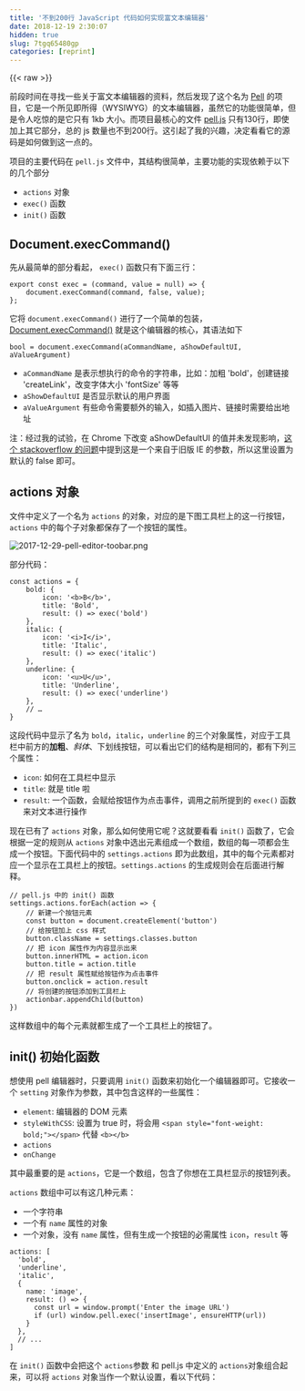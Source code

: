 ```yaml
---
title: '不到200行 JavaScript 代码如何实现富文本编辑器' 
date: 2018-12-19 2:30:07
hidden: true
slug: 7tgq65480gp
categories: [reprint]
---
```


{{< raw >}}

                    
<p>前段时间在寻找一些关于富文本编辑器的资料，然后发现了这个名为 <a href="https://github.com/jaredreich/pell" rel="nofollow noreferrer" target="_blank">Pell</a> 的项目，它是一个所见即所得（WYSIWYG）的文本编辑器，虽然它的功能很简单，但是令人吃惊的是它只有 1kb 大小。而项目最核心的文件 <a href="https://github.com/jaredreich/pell/blob/master/src/pell.js" rel="nofollow noreferrer" target="_blank">pell.js</a> 只有130行，即使加上其它部分，总的 js 数量也不到200行。这引起了我的兴趣，决定看看它的源码是如何做到这一点的。</p>
<p>项目的主要代码在 <code>pell.js</code> 文件中，其结构很简单，主要功能的实现依赖于以下的几个部分</p>
<ul>
<li>
<code>actions</code> 对象</li>
<li>
<code>exec()</code> 函数</li>
<li>
<code>init()</code> 函数</li>
</ul>
<h2 id="articleHeader0">Document.execCommand()</h2>
<p>先从最简单的部分看起， <code>exec()</code> 函数只有下面三行：</p>
<div class="widget-codetool" style="display:none;">
      <div class="widget-codetool--inner">
      <span class="selectCode code-tool" data-toggle="tooltip" data-placement="top" title="" data-original-title="全选"></span>
      <span type="button" class="copyCode code-tool" data-toggle="tooltip" data-placement="top" data-clipboard-text="export const exec = (command, value = null) => {
    document.execCommand(command, false, value);
};" title="" data-original-title="复制"></span>
      <span type="button" class="saveToNote code-tool" data-toggle="tooltip" data-placement="top" title="" data-original-title="放进笔记"></span>
      </div>
      </div><pre class="javascript hljs"><code class="js"><span class="hljs-keyword">export</span> <span class="hljs-keyword">const</span> exec = <span class="hljs-function">(<span class="hljs-params">command, value = <span class="hljs-literal">null</span></span>) =&gt;</span> {
    <span class="hljs-built_in">document</span>.execCommand(command, <span class="hljs-literal">false</span>, value);
};</code></pre>
<p>它将 <code>document.execCommand()</code> 进行了一个简单的包装，<a href="https://developer.mozilla.org/en-US/docs/Web/API/Document/execCommand" rel="nofollow noreferrer" target="_blank">Document.execCommand()</a> 就是这个编辑器的核心，其语法如下</p>
<div class="widget-codetool" style="display:none;">
      <div class="widget-codetool--inner">
      <span class="selectCode code-tool" data-toggle="tooltip" data-placement="top" title="" data-original-title="全选"></span>
      <span type="button" class="copyCode code-tool" data-toggle="tooltip" data-placement="top" data-clipboard-text="bool = document.execCommand(aCommandName, aShowDefaultUI, aValueArgument)" title="" data-original-title="复制"></span>
      <span type="button" class="saveToNote code-tool" data-toggle="tooltip" data-placement="top" title="" data-original-title="放进笔记"></span>
      </div>
      </div><pre class="javascript hljs"><code class="js" style="word-break: break-word; white-space: initial;">bool = <span class="hljs-built_in">document</span>.execCommand(aCommandName, aShowDefaultUI, aValueArgument)</code></pre>
<ul>
<li>
<code>aCommandName</code> 是表示想执行的命令的字符串，比如：加粗 'bold'，创建链接 'createLink'，改变字体大小 'fontSize' 等等</li>
<li>
<code>aShowDefaultUI</code> 是否显示默认的用户界面</li>
<li>
<code>aValueArgument</code> 有些命令需要额外的输入，如插入图片、链接时需要给出地址</li>
</ul>
<p>注：经过我的试验，在 Chrome 下改变 aShowDefaultUI 的值并未发现影响，<a href="https://stackoverflow.com/questions/38188015/what-is-the-the-default-user-interface-referred-to-by-the-ashowdefaultui-param" rel="nofollow noreferrer" target="_blank">这个 stackoverflow 的问题</a>中提到这是一个来自于旧版 IE 的参数，所以这里设置为默认的 false 即可。</p>
<h2 id="articleHeader1">actions 对象</h2>
<p>文件中定义了一个名为 <code>actions</code> 的对象，对应的是下图工具栏上的这一行按钮， <code>actions</code> 中的每个子对象都保存了一个按钮的属性。</p>
<p><span class="img-wrap"><img data-src="/img/bV1gwe?w=1017&amp;h=75" src="https://static.alili.tech/img/bV1gwe?w=1017&amp;h=75" alt="2017-12-29-pell-editor-toobar.png" title="2017-12-29-pell-editor-toobar.png" style="cursor: pointer; display: inline;"></span></p>
<p>部分代码：</p>
<div class="widget-codetool" style="display:none;">
      <div class="widget-codetool--inner">
      <span class="selectCode code-tool" data-toggle="tooltip" data-placement="top" title="" data-original-title="全选"></span>
      <span type="button" class="copyCode code-tool" data-toggle="tooltip" data-placement="top" data-clipboard-text="const actions = {
    bold: {
        icon: '<b>B</b>',
        title: 'Bold',
        result: () => exec('bold')
    },
    italic: {
        icon: '<i>I</i>',
        title: 'Italic',
        result: () => exec('italic')
    },
    underline: {
        icon: '<u>U</u>',
        title: 'Underline',
        result: () => exec('underline')
    },
    // …
}" title="" data-original-title="复制"></span>
      <span type="button" class="saveToNote code-tool" data-toggle="tooltip" data-placement="top" title="" data-original-title="放进笔记"></span>
      </div>
      </div><pre class="javascript hljs"><code class="js"><span class="hljs-keyword">const</span> actions = {
    <span class="hljs-attr">bold</span>: {
        <span class="hljs-attr">icon</span>: <span class="hljs-string">'&lt;b&gt;B&lt;/b&gt;'</span>,
        <span class="hljs-attr">title</span>: <span class="hljs-string">'Bold'</span>,
        <span class="hljs-attr">result</span>: <span class="hljs-function"><span class="hljs-params">()</span> =&gt;</span> exec(<span class="hljs-string">'bold'</span>)
    },
    <span class="hljs-attr">italic</span>: {
        <span class="hljs-attr">icon</span>: <span class="hljs-string">'&lt;i&gt;I&lt;/i&gt;'</span>,
        <span class="hljs-attr">title</span>: <span class="hljs-string">'Italic'</span>,
        <span class="hljs-attr">result</span>: <span class="hljs-function"><span class="hljs-params">()</span> =&gt;</span> exec(<span class="hljs-string">'italic'</span>)
    },
    <span class="hljs-attr">underline</span>: {
        <span class="hljs-attr">icon</span>: <span class="hljs-string">'&lt;u&gt;U&lt;/u&gt;'</span>,
        <span class="hljs-attr">title</span>: <span class="hljs-string">'Underline'</span>,
        <span class="hljs-attr">result</span>: <span class="hljs-function"><span class="hljs-params">()</span> =&gt;</span> exec(<span class="hljs-string">'underline'</span>)
    },
    <span class="hljs-comment">// …</span>
}</code></pre>
<p>这段代码中显示了名为 <code>bold</code>，<code>italic</code>，<code>underline</code> 的三个对象属性，对应于工具栏中前方的<strong>加粗</strong>、<em>斜体</em>、下划线按钮，可以看出它们的结构是相同的，都有下列三个属性：</p>
<ul>
<li>
<code>icon</code>: 如何在工具栏中显示</li>
<li>
<code>title</code>: 就是 title 啦</li>
<li>
<code>result</code>: 一个函数，会赋给按钮作为点击事件，调用之前所提到的 <code>exec()</code> 函数来对文本进行操作</li>
</ul>
<p>现在已有了 <code>actions</code> 对象，那么如何使用它呢？这就要看看 <code>init()</code> 函数了，它会根据一定的规则从 <code>actions</code> 对象中选出元素组成一个数组，数组的每一项都会生成一个按钮。下面代码中的 <code>settings.actions</code> 即为此数组，其中的每个元素都对应一个显示在工具栏上的按钮。<code>settings.actions</code> 的生成规则会在后面进行解释。</p>
<div class="widget-codetool" style="display:none;">
      <div class="widget-codetool--inner">
      <span class="selectCode code-tool" data-toggle="tooltip" data-placement="top" title="" data-original-title="全选"></span>
      <span type="button" class="copyCode code-tool" data-toggle="tooltip" data-placement="top" data-clipboard-text="// pell.js 中的 init() 函数
settings.actions.forEach(action => {
    // 新建一个按钮元素
    const button = document.createElement('button')
    // 给按钮加上 css 样式
    button.className = settings.classes.button
    // 把 icon 属性作为内容显示出来
    button.innerHTML = action.icon
    button.title = action.title
    // 把 result 属性赋给按钮作为点击事件
    button.onclick = action.result
    // 将创建的按钮添加到工具栏上
    actionbar.appendChild(button)
})" title="" data-original-title="复制"></span>
      <span type="button" class="saveToNote code-tool" data-toggle="tooltip" data-placement="top" title="" data-original-title="放进笔记"></span>
      </div>
      </div><pre class="javascript hljs"><code class="js"><span class="hljs-comment">// pell.js 中的 init() 函数</span>
settings.actions.forEach(<span class="hljs-function"><span class="hljs-params">action</span> =&gt;</span> {
    <span class="hljs-comment">// 新建一个按钮元素</span>
    <span class="hljs-keyword">const</span> button = <span class="hljs-built_in">document</span>.createElement(<span class="hljs-string">'button'</span>)
    <span class="hljs-comment">// 给按钮加上 css 样式</span>
    button.className = settings.classes.button
    <span class="hljs-comment">// 把 icon 属性作为内容显示出来</span>
    button.innerHTML = action.icon
    button.title = action.title
    <span class="hljs-comment">// 把 result 属性赋给按钮作为点击事件</span>
    button.onclick = action.result
    <span class="hljs-comment">// 将创建的按钮添加到工具栏上</span>
    actionbar.appendChild(button)
})</code></pre>
<p>这样数组中的每个元素就都生成了一个工具栏上的按钮了。</p>
<h2 id="articleHeader2">init() 初始化函数</h2>
<p>想使用 pell 编辑器时，只要调用 <code>init()</code> 函数来初始化一个编辑器即可。它接收一个 <code>setting</code> 对象作为参数，其中包含这样的一些属性：</p>
<ul>
<li>
<code>element</code>: 编辑器的 DOM 元素</li>
<li>
<code>styleWithCSS</code>: 设置为 true 时，将会用 <code>&lt;span style="font-weight: bold;"&gt;&lt;/span&gt;</code> 代替 <code>&lt;b&gt;&lt;/b&gt;</code>
</li>
<li><code>actions</code></li>
<li><code>onChange</code></li>
</ul>
<p>其中最重要的是 <code>actions</code>，它是一个数组，包含了你想在工具栏显示的按钮列表。</p>
<p><code>actions</code> 数组中可以有这几种元素：</p>
<ul>
<li>一个字符串</li>
<li>一个有 <code>name</code> 属性的对象</li>
<li>一个对象，没有 <code>name</code> 属性，但有生成一个按钮的必需属性 <code>icon</code>，<code>result</code> 等</li>
</ul>
<div class="widget-codetool" style="display:none;">
      <div class="widget-codetool--inner">
      <span class="selectCode code-tool" data-toggle="tooltip" data-placement="top" title="" data-original-title="全选"></span>
      <span type="button" class="copyCode code-tool" data-toggle="tooltip" data-placement="top" data-clipboard-text="actions: [
  'bold',
  'underline',
  'italic',
  {
    name: 'image',
    result: () => {
      const url = window.prompt('Enter the image URL')
      if (url) window.pell.exec('insertImage', ensureHTTP(url))
    }
  },
  // ...
]" title="" data-original-title="复制"></span>
      <span type="button" class="saveToNote code-tool" data-toggle="tooltip" data-placement="top" title="" data-original-title="放进笔记"></span>
      </div>
      </div><pre class="javascript hljs"><code class="js">actions: [
  <span class="hljs-string">'bold'</span>,
  <span class="hljs-string">'underline'</span>,
  <span class="hljs-string">'italic'</span>,
  {
    <span class="hljs-attr">name</span>: <span class="hljs-string">'image'</span>,
    <span class="hljs-attr">result</span>: <span class="hljs-function"><span class="hljs-params">()</span> =&gt;</span> {
      <span class="hljs-keyword">const</span> url = <span class="hljs-built_in">window</span>.prompt(<span class="hljs-string">'Enter the image URL'</span>)
      <span class="hljs-keyword">if</span> (url) <span class="hljs-built_in">window</span>.pell.exec(<span class="hljs-string">'insertImage'</span>, ensureHTTP(url))
    }
  },
  <span class="hljs-comment">// ...</span>
]</code></pre>
<p>在 <code>init()</code> 函数中会把这个 <code>actions</code>参数 和 pell.js 中定义的 <code>actions</code>对象组合起来，可以将 <code>actions</code> 对象当作一个默认设置，看以下代码：</p>
<div class="widget-codetool" style="display:none;">
      <div class="widget-codetool--inner">
      <span class="selectCode code-tool" data-toggle="tooltip" data-placement="top" title="" data-original-title="全选"></span>
      <span type="button" class="copyCode code-tool" data-toggle="tooltip" data-placement="top" data-clipboard-text="// pell.js 中的 init() 函数
settings.actions = settings.actions
    ? settings.actions.map(action => {

        if (typeof action === 'string') return actions[action]

        // 如果参数中传入的 action 已经在默认设置中存在，用传入的参数覆盖默认设置
        else if (actions[action.name]) {
            return { ...actions[action.name], ...action }
        }

        return action
    })
    : Object.keys(actions).map(action => actions[action])" title="" data-original-title="复制"></span>
      <span type="button" class="saveToNote code-tool" data-toggle="tooltip" data-placement="top" title="" data-original-title="放进笔记"></span>
      </div>
      </div><pre class="javascript hljs"><code class="js"><span class="hljs-comment">// pell.js 中的 init() 函数</span>
settings.actions = settings.actions
    ? settings.actions.map(<span class="hljs-function"><span class="hljs-params">action</span> =&gt;</span> {

        <span class="hljs-keyword">if</span> (<span class="hljs-keyword">typeof</span> action === <span class="hljs-string">'string'</span>) <span class="hljs-keyword">return</span> actions[action]

        <span class="hljs-comment">// 如果参数中传入的 action 已经在默认设置中存在，用传入的参数覆盖默认设置</span>
        <span class="hljs-keyword">else</span> <span class="hljs-keyword">if</span> (actions[action.name]) {
            <span class="hljs-keyword">return</span> { ...actions[action.name], ...action }
        }

        <span class="hljs-keyword">return</span> action
    })
    : <span class="hljs-built_in">Object</span>.keys(actions).map(<span class="hljs-function"><span class="hljs-params">action</span> =&gt;</span> actions[action])</code></pre>
<p>如果参数对象 <code>setting</code> 中不包含 <code>actions</code> 数组,  则会默认使用之前定义的 <code>actions</code> 对象来初始化。</p>
<p>init() 函数里还有一个重要的部分，就是创建一个可编辑区域，这里创建了一个 <code>div</code> 元素，将其 <code>contentEditable</code> 属性设为 <code>true</code>，从而可以在这里使用之前提到的 <code>document.execCommand()</code> 命令了。</p>
<div class="widget-codetool" style="display:none;">
      <div class="widget-codetool--inner">
      <span class="selectCode code-tool" data-toggle="tooltip" data-placement="top" title="" data-original-title="全选"></span>
      <span type="button" class="copyCode code-tool" data-toggle="tooltip" data-placement="top" data-clipboard-text="// 创建编辑区域的元素
settings.element.content = document.createElement('div')
// 让 div 成为可编辑状态
settings.element.content.contentEditable = true
settings.element.content.className = settings.classes.content
// 当用户输入时，更新页面的相应部分
settings.element.content.oninput = event => 
    settings.onChange(event.target.innerHTML)
settings.element.content.onkeydown = preventTab
settings.element.appendChild(settings.element.content)" title="" data-original-title="复制"></span>
      <span type="button" class="saveToNote code-tool" data-toggle="tooltip" data-placement="top" title="" data-original-title="放进笔记"></span>
      </div>
      </div><pre class="javascript hljs"><code class="js"><span class="hljs-comment">// 创建编辑区域的元素</span>
settings.element.content = <span class="hljs-built_in">document</span>.createElement(<span class="hljs-string">'div'</span>)
<span class="hljs-comment">// 让 div 成为可编辑状态</span>
settings.element.content.contentEditable = <span class="hljs-literal">true</span>
settings.element.content.className = settings.classes.content
<span class="hljs-comment">// 当用户输入时，更新页面的相应部分</span>
settings.element.content.oninput = <span class="hljs-function"><span class="hljs-params">event</span> =&gt;</span> 
    settings.onChange(event.target.innerHTML)
settings.element.content.onkeydown = preventTab
settings.element.appendChild(settings.element.content)</code></pre>
<h2 id="articleHeader3">流程整理</h2>
<p>最后以“插入链接”为例来梳理下整个编辑器的流程：</p>
<p>一、在调用 <code>init()</code> 函数时，在参数对象的 <code>action</code> 数组中加入以下一项</p>
<div class="widget-codetool" style="display:none;">
      <div class="widget-codetool--inner">
      <span class="selectCode code-tool" data-toggle="tooltip" data-placement="top" title="" data-original-title="全选"></span>
      <span type="button" class="copyCode code-tool" data-toggle="tooltip" data-placement="top" data-clipboard-text="{
    name: 'link',
    result: () => {
        const url = window.prompt('Enter the link URL')
        if (url) window.pell.exec('createLink', ensureHTTP(url))
    }
}" title="" data-original-title="复制"></span>
      <span type="button" class="saveToNote code-tool" data-toggle="tooltip" data-placement="top" title="" data-original-title="放进笔记"></span>
      </div>
      </div><pre class="javascript hljs"><code class="js">{
    <span class="hljs-attr">name</span>: <span class="hljs-string">'link'</span>,
    <span class="hljs-attr">result</span>: <span class="hljs-function"><span class="hljs-params">()</span> =&gt;</span> {
        <span class="hljs-keyword">const</span> url = <span class="hljs-built_in">window</span>.prompt(<span class="hljs-string">'Enter the link URL'</span>)
        <span class="hljs-keyword">if</span> (url) <span class="hljs-built_in">window</span>.pell.exec(<span class="hljs-string">'createLink'</span>, ensureHTTP(url))
    }
}</code></pre>
<p>二、在 <code>init()</code> 的运行过程中，会检查已定义的 <code>actions</code> 对象中是否有 <code>link</code> 这个属性。经检查属性确实存在</p>
<div class="widget-codetool" style="display:none;">
      <div class="widget-codetool--inner">
      <span class="selectCode code-tool" data-toggle="tooltip" data-placement="top" title="" data-original-title="全选"></span>
      <span type="button" class="copyCode code-tool" data-toggle="tooltip" data-placement="top" data-clipboard-text="link: {
    icon: '&amp;#128279;',
    title: 'Link',
    result: () => {
        const url = window.prompt('Enter the link URL')
        if (url) exec('createLink', url)
    }
}" title="" data-original-title="复制"></span>
      <span type="button" class="saveToNote code-tool" data-toggle="tooltip" data-placement="top" title="" data-original-title="放进笔记"></span>
      </div>
      </div><pre class="javascript hljs"><code class="js">link: {
    <span class="hljs-attr">icon</span>: <span class="hljs-string">'&amp;#128279;'</span>,
    <span class="hljs-attr">title</span>: <span class="hljs-string">'Link'</span>,
    <span class="hljs-attr">result</span>: <span class="hljs-function"><span class="hljs-params">()</span> =&gt;</span> {
        <span class="hljs-keyword">const</span> url = <span class="hljs-built_in">window</span>.prompt(<span class="hljs-string">'Enter the link URL'</span>)
        <span class="hljs-keyword">if</span> (url) exec(<span class="hljs-string">'createLink'</span>, url)
    }
}</code></pre>
<p>因为传入的参数中有 <code>result</code> 这一项，所以用传入的 <code>result</code> 来代替 <code>link</code> 对象中的默认值，然后将修改过的 <code>link</code> 对象放入 <code>settings.actions</code> 数组中。</p>
<p>三、对 <code>settings.actions</code> 数组进行一次迭代来生成工具栏，<code>link</code> 对象作为其中的一项生成了一个“插入链接”的按钮。<code>result</code> 属性成为其点击事件。</p>
<p>四、点击“插入链接”的按钮后，会让你输入一个 url，然后调用 <code>exec('createLink', url)</code> 在编辑区域插入该链接。</p>
<p>编辑器其它按钮的功能流程也类似。</p>
<p>这样 Pell 编辑器的大部分内容就讲解完毕了，剩余部分还需要自己去看源码。毕竟项目的代码不长，以此作为文本编辑器的入门倒不错。</p>
<hr>
<p>2017年的最后一篇文章了，再见，2017。</p>
<p><a href="http://www.wukai.me/2017/12/31/rich-text-editor-in-less-than-200-lines-javascript/" rel="nofollow noreferrer" target="_blank">本文原地址</a></p>

                
{{< /raw >}}

# 版权声明
本文资源来源互联网，仅供学习研究使用，版权归该资源的合法拥有者所有，

本文仅用于学习、研究和交流目的。转载请注明出处、完整链接以及原作者。

原作者若认为本站侵犯了您的版权，请联系我们，我们会立即删除！

## 原文标题
不到200行 JavaScript 代码如何实现富文本编辑器

## 原文链接
[https://segmentfault.com/a/1190000012655838](https://segmentfault.com/a/1190000012655838)

